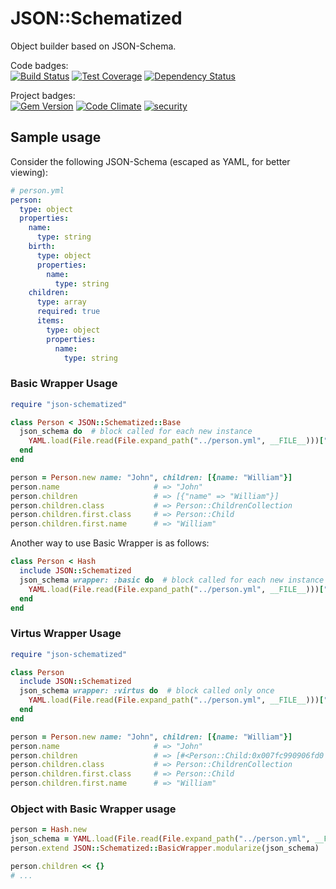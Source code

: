 # JSON::Schematized

Object builder based on JSON-Schema.

Code badges:  
[![Build Status](https://travis-ci.org/kawamanza/json-schematized.svg)](https://travis-ci.org/kawamanza/json-schematized)
[![Test Coverage](https://codeclimate.com/github/kawamanza/json-schematized/badges/coverage.svg)](https://codeclimate.com/github/kawamanza/json-schematized/coverage)
[![Dependency Status](https://gemnasium.com/kawamanza/json-schematized.svg)](https://gemnasium.com/kawamanza/json-schematized)

Project badges:  
[![Gem Version](https://badge.fury.io/rb/json-schematized.svg)](https://badge.fury.io/rb/json-schematized)
[![Code Climate](https://codeclimate.com/github/kawamanza/json-schematized/badges/gpa.svg)](https://codeclimate.com/github/kawamanza/json-schematized)
[![security](https://hakiri.io/github/kawamanza/json-schematized/master.svg)](https://hakiri.io/github/kawamanza/json-schematized/master)

## Sample usage

Consider the following JSON-Schema (escaped as YAML, for better viewing):

```yaml
# person.yml
person:
  type: object
  properties:
    name:
      type: string
    birth:
      type: object
      properties:
        name:
          type: string
    children:
      type: array
      required: true
      items:
        type: object
        properties:
          name:
            type: string
```

### Basic Wrapper Usage

```ruby
require "json-schematized"

class Person < JSON::Schematized::Base
  json_schema do  # block called for each new instance
    YAML.load(File.read(File.expand_path("../person.yml", __FILE__)))["person"]
  end
end

person = Person.new name: "John", children: [{name: "William"}]
person.name                     # => "John"
person.children                 # => [{"name" => "William"}]
person.children.class           # => Person::ChildrenCollection
person.children.first.class     # => Person::Child
person.children.first.name      # => "William"
```

Another way to use Basic Wrapper is as follows:

```ruby
class Person < Hash
  include JSON::Schematized
  json_schema wrapper: :basic do  # block called for each new instance
    YAML.load(File.read(File.expand_path("../person.yml", __FILE__)))["person"]
  end
end
```

### Virtus Wrapper Usage

```ruby
require "json-schematized"

class Person
  include JSON::Schematized
  json_schema wrapper: :virtus do  # block called only once
    YAML.load(File.read(File.expand_path("../person.yml", __FILE__)))["person"]
  end
end

person = Person.new name: "John", children: [{name: "William"}]
person.name                     # => "John"
person.children                 # => [#<Person::Child:0x007fc990906fd0 @name="William">]
person.children.class           # => Person::ChildrenCollection
person.children.first.class     # => Person::Child
person.children.first.name      # => "William"
```

### Object with Basic Wrapper usage

```ruby
person = Hash.new
json_schema = YAML.load(File.read(File.expand_path("../person.yml", __FILE__)))["person"]
person.extend JSON::Schematized::BasicWrapper.modularize(json_schema)

person.children << {}
# ...
```
